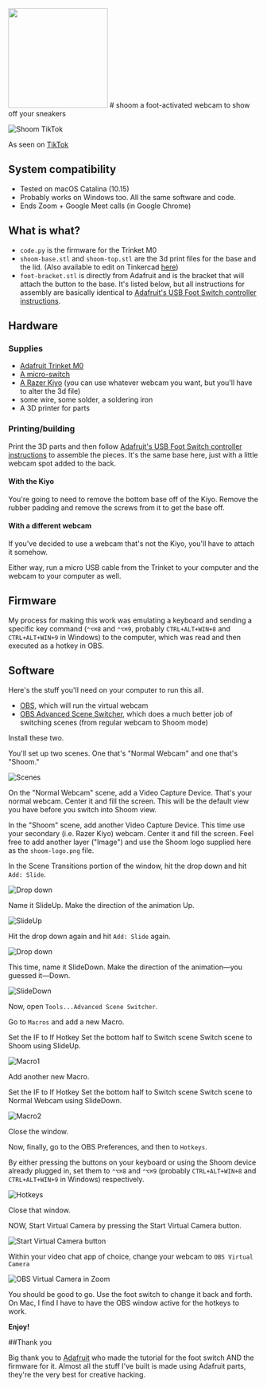 <img src="https://github.com/lanewinfield/shoom/raw/main/shoom-logo.png" width="200">
# shoom
a foot-activated webcam to show off your sneakers
 
 ![Shoom TikTok](images/tiktok.gif)
 
 As seen on [TikTok](https://vm.tiktok.com/ZMdTNyktn/)
 
 ## System compatibility
 * Tested on macOS Catalina (10.15)
 * Probably works on Windows too. All the same software and code.
 * Ends Zoom + Google Meet calls (in Google Chrome)
 
 ## What is what?
 * `code.py` is the firmware for the Trinket M0
 * `shoom-base.stl` and `shoom-top.stl` are the 3d print files for the base and the lid. (Also available to edit on Tinkercad [here](https://www.tinkercad.com/things/csqugaID6Sr))
 * `foot-bracket.stl` is directly from Adafruit and is the bracket that will attach the button to the base. It's listed below, but all instructions for assembly are basically identical to [Adafruit's USB Foot Switch controller instructions](https://learn.adafruit.com/USB-foot-switch-circuit-python/asse).
 
 ## Hardware
 ### Supplies
 * [Adafruit Trinket M0](https://www.adafruit.com/product/3500)
 * [A micro-switch](https://www.adafruit.com/product/817)
 * [A Razer Kiyo](https://www.amazon.com/Razer-Kiyo-Streaming-Webcam-Built/dp/B075N1BYWB) (you can use whatever webcam you want, but you'll have to alter the 3d file)
 * some wire, some solder, a soldering iron
 * A 3D printer for parts
 ### Printing/building
 Print the 3D parts and then follow [Adafruit's USB Foot Switch controller instructions](https://learn.adafruit.com/USB-foot-switch-circuit-python/asse) to assemble the pieces. It's the same base here, just with a little webcam spot added to the back. 
 #### With the Kiyo
 You're going to need to remove the bottom base off of the Kiyo. Remove the rubber padding and remove the screws from it to get the base off.
 #### With a different webcam
 If you've decided to use a webcam that's not the Kiyo, you'll have to attach it somehow. 
 
 Either way, run a micro USB cable from the Trinket to your computer and the webcam to your computer as well.
 
 
 
 ## Firmware
 My process for making this work was emulating a keyboard and sending a specific key command (`⌃⌥⌘8` and `⌃⌥⌘9`, probably `CTRL+ALT+WIN+8` and `CTRL+ALT+WIN+9` in Windows) to the computer, which was read and then executed as a hotkey in OBS.
 
 ## Software
 Here's the stuff you'll need on your computer to run this all. 
 
 * [OBS](https://obsproject.com/download), which will run the virtual webcam
 * [OBS Advanced Scene Switcher](https://obsproject.com/forum/resources/advanced-scene-switcher.395/), which does a much better job of switching scenes (from regular webcam to Shoom mode)

Install these two.
 
You'll set up two scenes. One that's "Normal Webcam" and one that's "Shoom."

![Scenes](/images/howto1.png)

On the "Normal Webcam" scene, add a Video Capture Device. That's your normal webcam. Center it and fill the screen. This will be the default view you have before you switch into Shoom view.

In the "Shoom" scene, add another Video Capture Device. This time use your secondary (i.e. Razer Kiyo) webcam. Center it and fill the screen. Feel free to add another layer ("Image") and use the Shoom logo supplied here as the `shoom-logo.png` file.

In the Scene Transitions portion of the window, hit the drop down and hit `Add: Slide`.

![Drop down](/images/howto2.png)

Name it SlideUp. Make the direction of the animation Up.

![SlideUp](/images/howto3.png)

Hit the drop down again and hit `Add: Slide` again.

![Drop down](/images/howto2.png)

This time, name it SlideDown. Make the direction of the animation—you guessed it—Down.

![SlideDown](/images/howto4.png)

Now, open `Tools...Advanced Scene Switcher`.

Go to `Macros` and add a new Macro.

Set the IF to If Hotkey
Set the bottom half to Switch scene
Switch scene to Shoom using SlideUp.

![Macro1](/images/howto5.png)

Add another new Macro.

Set the IF to If Hotkey
Set the bottom half to Switch scene
Switch scene to Normal Webcam using SlideDown.

![Macro2](/images/howto6.png)

Close the window.

Now, finally, go to the OBS Preferences, and then to `Hotkeys`.

By either pressing the buttons on your keyboard or using the Shoom device already plugged in, set them to `⌃⌥⌘8` and `⌃⌥⌘9` (probably `CTRL+ALT+WIN+8` and `CTRL+ALT+WIN+9` in Windows) respectively.

![Hotkeys](/images/howto7.png)

Close that window.

NOW, Start Virtual Camera by pressing the Start Virtual Camera button.

![Start Virtual Camera button](/images/howto8.png)

Within your video chat app of choice, change your webcam to `OBS Virtual Camera`

![OBS Virtual Camera in Zoom](/images/howto9.png)

You should be good to go. Use the foot switch to change it back and forth. On Mac, I find I have to have the OBS window active for the hotkeys to work.

 **Enjoy!**
 
##Thank you

Big thank you to [Adafruit](https://adafruit.com) who made the tutorial for the foot switch AND the firmware for it. Almost all the stuff I've built is made using Adafruit parts, they're the very best for creative hacking.
